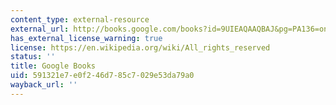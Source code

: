 ```yaml
---
content_type: external-resource
external_url: http://books.google.com/books?id=9UIEAQAAQBAJ&pg=PA136=onepage
has_external_license_warning: true
license: https://en.wikipedia.org/wiki/All_rights_reserved
status: ''
title: Google Books
uid: 591321e7-e0f2-46d7-85c7-029e53da79a0
wayback_url: ''
---
```

